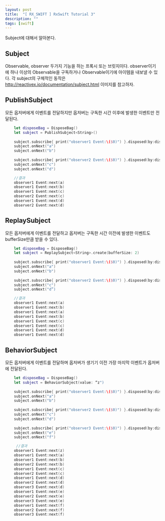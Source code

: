 ```yaml
---
layout: post
title:  "[ RX_SWIFT ] RxSwift Tutorial 3"
description: ""
tags: [swift]
---
```


Subject에 대해서 알아본다.

## Subject
Observable, observer 두가지 기능을 하는 프록시 또는 브릿지이다. observer이기에 하나 이상의 Observable을 구독하거나 Observable이기에 아이템을 내보낼 수 있다. 
각 subject의 구체적인 동작은 http://reactivex.io/documentation/subject.html 이미지를 참고하자. 
 


## PublishSubject
모든 옵저버에게 이벤트를 전달하지만 옵저버는 구독한 시간 이후에 발생한 이벤트만  전달된다.
```swift
    let disposeBag = DisposeBag()
    let subject = PublishSubject<String>()
    
    subject.subscribe{ print("observer1 Event:\($0)") }.disposed(by:disposeBag)
    subject.onNext("a")
    subject.onNext("b")
    
    subject.subscribe{ print("observer2 Event:\($0)") }.disposed(by:disposeBag)
    subject.onNext("c")
    subject.onNext("d")

	//결과 
    observer1 Event:next(a)
    observer1 Event:next(b)
    observer1 Event:next(c)
    observer2 Event:next(c)
    observer1 Event:next(d)
    observer2 Event:next(d)
```
## ReplaySubject
모든 옵저버에게 이벤트를 전달하고 옵저버는 구독한 시간 이전에 발생한 이벤트도  bufferSize만큼 받을 수 있다. 

```swift
    let disposeBag = DisposeBag()
    let subject = ReplaySubject<String>.create(bufferSize: 2)
    
    subject.subscribe{ print("observer1 Event:\($0)") }.disposed(by:disposeBag)
    subject.onNext("a")
    subject.onNext("b")
    
    subject.subscribe{ print("observer2 Event:\($0)") }.disposed(by:disposeBag)
    subject.onNext("c")
    subject.onNext("d”)

    //결과 
    observer1 Event:next(a)
    observer1 Event:next(b)
    observer1 Event:next(a)
    observer1 Event:next(b)
    observer1 Event:next(c)
    observer1 Event:next(c)
    observer1 Event:next(d)
    observer1 Event:next(d)
```
## BehaviorSubject
모든 옵저버에게 이벤트를 전달하며 옵저버가 생기기 이전 가장 마지막 이벤트가 옵저버에 전달된다. 
```swift
    let disposeBag = DisposeBag()
    let subject = BehaviorSubject(value: “z")
    
    subject.subscribe{ print("observer1 Event:\($0)") }.disposed(by:disposeBag)
    subject.onNext("a")
    subject.onNext("b")
    
    subject.subscribe{ print("observer2 Event:\($0)") }.disposed(by:disposeBag)
    subject.onNext("c")
    subject.onNext("d")
    
    subject.subscribe{ print("observer3 Event:\($0)") }.disposed(by:disposeBag)
    subject.onNext("e")
    subject.onNext("f")

     //결과 
    observer1 Event:next(z)
    observer1 Event:next(a)
    observer1 Event:next(b)
    observer2 Event:next(b)
    observer1 Event:next(c)
    observer2 Event:next(c)
    observer1 Event:next(d)
    observer2 Event:next(d)
    observer3 Event:next(d)
    observer1 Event:next(e)
    observer2 Event:next(e)
    observer3 Event:next(e)
    observer1 Event:next(f)
    observer2 Event:next(f)
    observer3 Event:next(f)
```